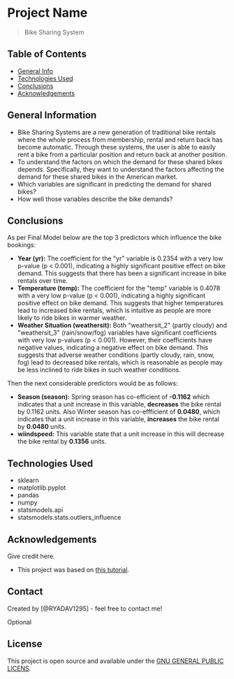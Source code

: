 # Project Name
> Bike Sharing System


## Table of Contents
* [General Info](#general-information)
* [Technologies Used](#technologies-used)
* [Conclusions](#conclusions)
* [Acknowledgements](#acknowledgements)


## General Information
- Bike Sharing Systems are a new generation of traditional bike rentals where the whole process from membership, rental and return back has become automatic. Through these systems, the user is able to easily rent a bike from a particular position and 
return back at another position.
- To understand the factors on which the demand for these shared bikes depends. Specifically, they want to understand the factors affecting the demand for these shared bikes in the American market.
- Which variables are significant in predicting the demand for shared bikes?
- How well those variables describe the bike demands?


## Conclusions
As per Final Model below are the top 3 predictors which influence the bike bookings:
- **Year (yr):** The coefficient for the "yr" variable is 0.2354 with a very low p-value (p < 0.001), indicating a highly significant positive effect on bike demand. This suggests that there has been a significant increase in bike rentals over time.
- **Temperature (temp):** The coefficient for the "temp" variable is 0.4078 with a very low p-value (p < 0.001), indicating a highly significant positive effect on bike demand. This suggests that higher temperatures lead to increased bike rentals, which is intuitive as people are more likely to ride bikes in warmer weather.
- **Weather Situation (weathersit):** Both "weathersit_2" (partly cloudy) and "weathersit_3" (rain/snow/fog) variables have significant coefficients with very low p-values (p < 0.001). However, their coefficients have negative values, indicating a negative effect on bike demand. This suggests that adverse weather conditions (partly cloudy, rain, snow, fog) lead to decreased bike rentals, which is reasonable as people may be less inclined to ride bikes in such weather conditions.

Then the next considerable predictors would be as follows:

- **Season (season):** Spring season has co-efficient of **-0.1162** which indicates that a unit increase in this variable, **decreases** the bike rental by 0.1162 units. Also Winter season has co-effficient of **0.0480**, which indicates that a unit increase in this variable, **increases** the bike rental by **0.0480** units.
- **wiindspeed:** This variable state that a unit increase in this will decrease the bike rental by **0.1356** units.




## Technologies Used
- sklearn
- matplotlib.pyplot
- pandas
- numpy
- statsmodels.api
- statsmodels.stats.outliers_influence


## Acknowledgements
Give credit here.
- This project was based on [this tutorial](https://learn.upgrad.com/).


## Contact
Created by [@RYADAV1295] - feel free to contact me!


Optional
## License
This project is open source and available under the [GNU GENERAL PUBLIC LICENS]().
